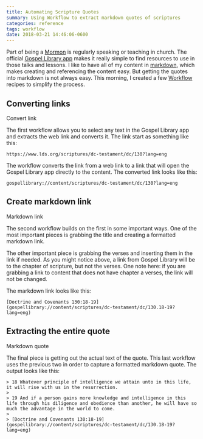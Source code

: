 ```yaml
---
title: Automating Scripture Quotes
summary: Using Workflow to extract markdown quotes of scriptures
categories: reference
tags: workflow
date: 2018-03-21 14:46:06-0600
---
```


Part of being a [Mormon](mormon.org) is regularly speaking or teaching in church. The official [Gospel Library app](https://www.lds.org/pages/mobileapps/gospellibrary?lang=eng) makes it really simple to find resources to use in those talks and lessons. I like to have all of my content in [markdown](https://en.wikipedia.org/wiki/Markdown), which makes creating and referencing the content easy. But getting the quotes into markdown is not always easy. This morning, I created a few [Workflow](https://workflow.is) recipes to simplify the process.

## Converting links

<a class="button button-blue"><span class="fa fa-cogs" href="/resources/convert-link-for-gospel-library.wflow"/><span>Convert link</span></a>

The first workflow allows you to select any text in the Gospel Library app and extracts the web link and converts it. The link start as something like this:

```
https://www.lds.org/scriptures/dc-testament/dc/130?lang=eng
```

The workflow converts the link from a web link to a link that will open the Gospel Library app directly to the content. The converted link looks like this:

```
gospellibrary://content/scriptures/dc-testament/dc/130?lang=eng
```


## Create markdown link

<a class="button button-blue"><span class="fa fa-link" href="/resources/markdown-link-from-gospel-library.wflow"/><span>Markdown link</span></a>

The second workflow builds on the first in some important ways. One of the most important pieces is grabbing the title and creating a formatted markdown link.

The other important piece is grabbing the verses and inserting them in the link if needed. As you might notice above, a link from Gospel Library will be to the chapter of scripture, but not the verses. One note here: if you are grabbing a link to content that does not have chapter a verses, the link will not be changed.

The markdown link looks like this:

```
[Doctrine and Covenants 130:18-19](gospellibrary://content/scriptures/dc-testament/dc/130.18-19?lang=eng)
```


## Extracting the entire quote

<a class="button button-blue"><span class="fa fa-quote-right" href="/resources/markdown-quote-from-gospel-library.wflow"/><span>Markdown quote</span></a>

The final piece is getting out the actual text of the quote. This last workflow uses the previous two in order to capture a formatted markdown quote. The output looks like this:

```
> 18 Whatever principle of intelligence we attain unto in this life, it will rise with us in the resurrection.
> 
> 19 And if a person gains more knowledge and intelligence in this life through his diligence and obedience than another, he will have so much the advantage in the world to come.
> 
> [Doctrine and Covenants 130:18-19](gospellibrary://content/scriptures/dc-testament/dc/130.18-19?lang=eng)
```